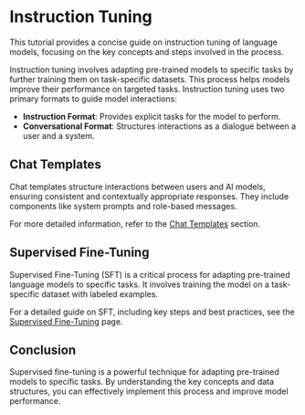 # Instruction Tuning

This tutorial provides a concise guide on instruction tuning of language models, focusing on the key concepts and steps involved in the process.

Instruction tuning involves adapting pre-trained models to specific tasks by further training them on task-specific datasets. This process helps models improve their performance on targeted tasks. Instruction tuning uses two primary formats to guide model interactions:

- **Instruction Format**: Provides explicit tasks for the model to perform.
- **Conversational Format**: Structures interactions as a dialogue between a user and a system.

## Chat Templates

Chat templates structure interactions between users and AI models, ensuring consistent and contextually appropriate responses. They include components like system prompts and role-based messages.

For more detailed information, refer to the [Chat Templates](./chat_templates.md) section.

## Supervised Fine-Tuning

Supervised Fine-Tuning (SFT) is a critical process for adapting pre-trained language models to specific tasks. It involves training the model on a task-specific dataset with labeled examples.

For a detailed guide on SFT, including key steps and best practices, see the [Supervised Fine-Tuning](./supervised_fine_tuning.md) page.

## Conclusion

Supervised fine-tuning is a powerful technique for adapting pre-trained models to specific tasks. By understanding the key concepts and data structures, you can effectively implement this process and improve model performance.
